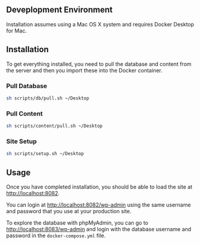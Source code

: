 ## Deveplopment Environment

Installation assumes using a Mac OS X system and requires Docker Desktop for Mac.

## Installation

To get everything installed, you need to pull the database and content from the server and then you import these into the Docker container.

### Pull Database

```bash
sh scripts/db/pull.sh ~/Desktop
```

### Pull Content

```bash
sh scripts/content/pull.sh ~/Desktop
```

### Site Setup

```bash
sh scripts/setup.sh ~/Desktop
```

## Usage

Once you have completed installation, you should be able to load the site at [http://localhost:8082](http://localhost:8082).

You can login at [http://localhost:8082/wp-admin](http://localhost:8082/wp-admin) using the same username and password that you use at your production site.

To explore the database with phpMyAdmin, you can go to [http://localhost:8083/wp-admin](http://localhost:8083) and login with the database username and password in the `docker-compose.yml` file.
